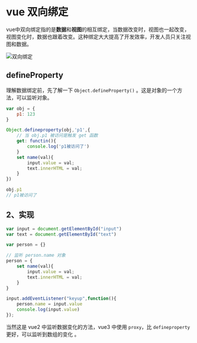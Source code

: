 # vue 双向绑定

vue中双向绑定指的是**数据**和**视图**的相互绑定，当数据改变时，视图也一起改变，视图变化时，数据也跟着改变。这种绑定大大提高了开发效率，开发人员只关注视图和数据。

![双向绑定](two-way.gif)

## defineProperty

理解数据绑定前，先了解一下 `Object.defineProperty()` 。这是对象的一个方法，可以监听对象。



```js
var obj = {
    p1: 123
}

Object.defineproperty(obj,'p1',{
    // 当 obj.p1 被访问是触发 get 函数
    get: functin(){
    	console.log('p1被访问了')
	}
    set name(val){
        input.value = val;
        text.innerHTML = val;
    }
})

obj.p1
// p1被访问了
```

## 2、实现

```js
var input = document.getElementById("input")
var text = document.getElementById("text")

var person = {}

// 监听 person.name 对象
person = {
    set name(val){
        input.value = val;
        text.innerHTML = val;
    }
}

input.addEventListener("keyup",function(){
    person.name = input.value
    console.log(input.value)
});
```

当然这是 vue2 中监听数据变化的方法，vue3 中使用 `proxy`，比 `defineproperty` 更好，可以监听到数组的变化 。

<comment-comment/> 
